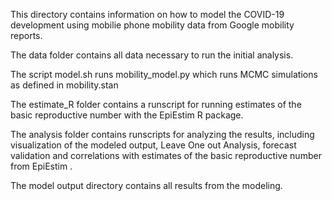 This directory contains information on how to model the COVID-19 development using mobilie phone mobility data from Google mobility reports.

The data folder contains all data necessary to run the initial analysis.

The script model.sh runs mobility_model.py which runs MCMC simulations as defined
in mobility.stan

The estimate_R folder contains a runscript for running estimates of the basic reproductive number with the EpiEstim R package.

The analysis folder contains runscripts for analyzing the results, including visualization of the modeled output, Leave One out Analysis, forecast validation and correlations with estimates of the basic reproductive number from EpiEstim .

The model output directory contains all results from the modeling.
